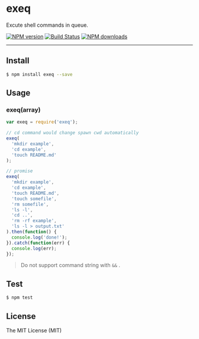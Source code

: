 # exeq

Excute shell commands in queue.

[![NPM version](https://img.shields.io/npm/v/exeq.svg?style=flat)](https://npmjs.org/package/exeq)
[![Build Status](https://img.shields.io/travis/afc163/exeq.svg?style=flat)](https://travis-ci.org/afc163/exeq)
[![NPM downloads](http://img.shields.io/npm/dm/exeq.svg?style=flat)](https://npmjs.org/package/afc163/exeq)

---

## Install

```bash
$ npm install exeq --save
```

## Usage

### exeq(array)

```js
var exeq = require('exeq');

// cd command would change spawn cwd automatically
exeq(
  'mkdir example',
  'cd example',
  'touch README.md'
);
```

```js
// promise
exeq(
  'mkdir example',
  'cd example',
  'touch README.md',
  'touch somefile',
  'rm somefile',
  'ls -l',
  'cd ..',
  'rm -rf example',
  'ls -l > output.txt'
).then(function() {
  console.log('done!');
}).catch(function(err) {
  console.log(err);
});
```

> Do not support command string with `&&` .

## Test

```bash
$ npm test
```

## License

The MIT License (MIT)
